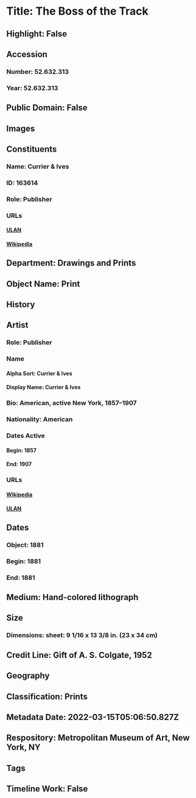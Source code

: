 # Title: The Boss of the Track
## Highlight: False
## Accession
### Number: 52.632.313
### Year: 52.632.313
## Public Domain: False
## Images
## Constituents
### Name: Currier &amp; Ives
### ID: 163614
### Role: Publisher
### URLs
#### [ULAN](http://vocab.getty.edu/page/ulan/500034474)
#### [Wikipedia](https://www.wikidata.org/wiki/Q1144898)
## Department: Drawings and Prints
## Object Name: Print
## History
## Artist
### Role: Publisher
### Name
#### Alpha Sort: Currier & Ives
#### Display Name: Currier & Ives
### Bio: American, active New York, 1857–1907
### Nationality: American
### Dates Active
#### Begin: 1857
#### End: 1907
### URLs
#### [Wikipedia](https://www.wikidata.org/wiki/Q1144898)
#### [ULAN](http://vocab.getty.edu/page/ulan/500034474)
## Dates
### Object: 1881
### Begin: 1881
### End: 1881
## Medium: Hand-colored lithograph
## Size
### Dimensions: sheet: 9 1/16 x 13 3/8 in. (23 x 34 cm)
## Credit Line: Gift of  A. S. Colgate, 1952
## Geography
## Classification: Prints
## Metadata Date: 2022-03-15T05:06:50.827Z
## Respository: Metropolitan Museum of Art, New York, NY
## Tags
## Timeline Work: False